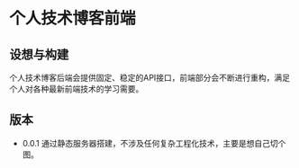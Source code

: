 # 个人技术博客前端

## 设想与构建
个人技术博客后端会提供固定、稳定的API接口，前端部分会不断进行重构，满足个人对各种最新前端技术的学习需要。

## 版本
- 0.0.1 通过静态服务器搭建，不涉及任何复杂工程化技术，主要是想自己切个图。
